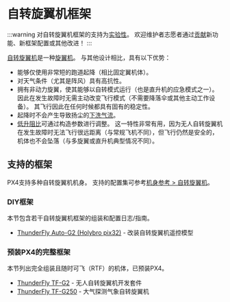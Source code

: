 # 自转旋翼机框架

<LinkedBadge type="warning" text="Experimental" url="../airframes/#experimental-vehicles"/>

:::warning
对自转旋翼机框架的支持为[实验性](../airframes/index.md#experimental-vehicles)。
欢迎维护者志愿者通过[贡献](../contribute/index.md)新功能、新框架配置或其他改进！
:::

[自转旋翼机](https://en.wikipedia.org/wiki/Autogyro)是一种[旋翼机](https://en.wikipedia.org/wiki/Rotorcraft)。
与其他设计相比，具有以下优势：

- 能够仅使用非常短的跑道起降（相比固定翼机体）。
- 对天气条件（尤其是阵风）具有高抗性。
- 拥有非动力旋翼，使其能够以自转模式运行（也是直升机的应急模式之一）。
  因此在发生故障时无需主动改变飞行模式（不需要降落伞或其他主动工作设备）。
  其飞行因此在任何时候都具有固有的稳定性。
- 起降时不会产生导致扬尘的[下洗气流](https://en.wikipedia.org/wiki/Downwash)。
- [低升阻比](https://en.wikipedia.org/wiki/Lift-to-drag_ratio)可通过构造参数进行调整。
  这一特性非常有用，因为无人自转旋翼机在发生故障时无法飞行很远距离（与常规飞机不同），但飞行仍然是安全的，机体也不会坠落（与多旋翼或直升机典型情况不同）。

## 支持的框架

PX4支持多种自转旋翼机机身。
支持的配置集可参考[机身参考 > 自转旋翼机](../airframes/airframe_reference.md#autogyro)。

### DIY框架

本节包含若干自转旋翼机框架的组装和配置日志/指南。

- [ThunderFly Auto-G2 (Holybro pix32)](../frames_autogyro/thunderfly_auto_g2.md) - 改装自转旋翼机遥控模型

### 预装PX4的完整框架

本节列出完全组装且随时可飞（RTF）的机体，已预装PX4。

- [ThunderFly TF-G2](https://docs.thunderfly.cz/instruments/TF-G2) - 无人自转旋翼机开发套件
- [ThunderFly TF-G250](https://docs.thunderfly.cz/instruments/TF-G250) - 大气探测气象自转旋翼机